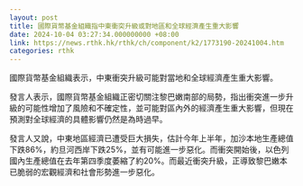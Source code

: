 ```yaml
---
layout: post
title: 國際貨幣基金組織指中東衝突升級或對地區和全球經濟產生重大影響
date: 2024-10-04 03:27:34.000000000 +08:00
link: https://news.rthk.hk/rthk/ch/component/k2/1773190-20241004.htm
categories: rthk
---
```


國際貨幣基金組織表示，中東衝突升級可能對當地和全球經濟產生重大影響。

發言人表示，國際貨幣基金組織正密切關注黎巴嫩南部的局勢，指出衝突進一步升級的可能性增加了風險和不確定性，並可能對區內外的經濟產生重大影響，但現在預測對全球經濟的具體影響仍然是為時過早。

發言人又說，中東地區經濟已遭受巨大損失，估計今年上半年，加沙本地生產總值下跌86%，約旦河西岸下跌25%，並有可能進一步惡化。而衝突開始後，以色列國內生產總值在去年第四季度萎縮了約20%。而最近衝突升級，正導致黎巴嫩本已脆弱的宏觀經濟和社會形勢進一步惡化。
